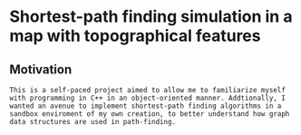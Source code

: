 # Shortest-path finding simulation in a map with topographical features

## Motivation

	This is a self-paced project aimed to allow me to familiarize myself with programming in C++ in an object-oriented manner. Addtionally, I wanted an avenue to implement shortest-path finding algorithms in a sandbox enviroment of my own creation, to better understand how graph data structures are used in path-finding.
